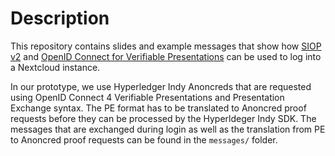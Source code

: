 # Description

This repository contains slides and example messages that show how [SIOP v2](https://openid.net/specs/openid-connect-self-issued-v2-1_0.html)
and [OpenID Connect for Verifiable Presentations](https://openid.bitbucket.io/connect/openid-connect-4-verifiable-presentations-1_0.html)
can be used to log into a Nextcloud instance.

In our prototype, we use Hyperledger Indy Anoncreds that are requested using 
OpenID Connect 4 Verifiable Presentations and Presentation Exchange syntax. 
The PE format has to be translated to
Anoncred proof requests before they can be processed by the Hyperldeger Indy SDK.
The messages that are exchanged during login as well as the translation from PE to
Anoncred proof requests can be found in the ``messages/`` folder.
